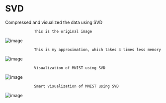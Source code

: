 # SVD
Compressed and visualized the data using SVD

                 This is the original image
![image](https://user-images.githubusercontent.com/68617720/121372850-4278b500-c947-11eb-8124-92a2d387c980.png)

                 This is my approximation, which takes 4 times less memory
![image](https://user-images.githubusercontent.com/68617720/121373312-a26f5b80-c947-11eb-9b1b-1f96f7f78bed.png)

                 Visualization of MNIST using SVD
![image](https://user-images.githubusercontent.com/68617720/121374107-4b1dbb00-c948-11eb-8034-7bd589569aa9.png)

                 Smart visualization of MNIST using SVD
![image](https://user-images.githubusercontent.com/68617720/121374155-57a21380-c948-11eb-8bd5-e21aee9b57a9.png)


